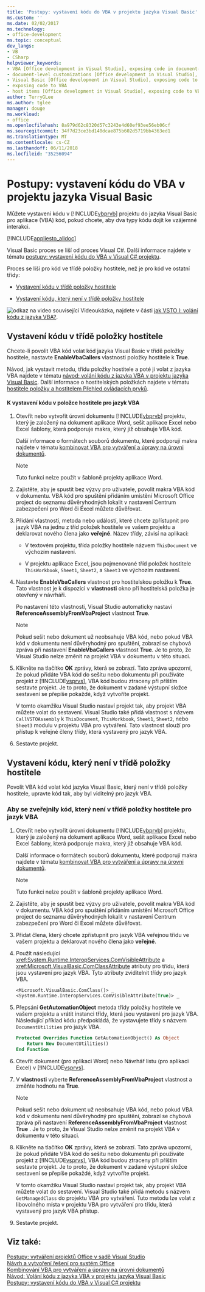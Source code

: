 ```yaml
---
title: 'Postupy: vystavení kódu do VBA v projektu jazyka Visual Basic'
ms.custom: ''
ms.date: 02/02/2017
ms.technology:
- office-development
ms.topic: conceptual
dev_langs:
- VB
- CSharp
helpviewer_keywords:
- VBA [Office development in Visual Studio], exposing code in document-level customizations
- document-level customizations [Office development in Visual Studio], exposing code
- Visual Basic [Office development in Visual Studio], exposing code to VBA
- exposing code to VBA
- host items [Office development in Visual Studio], exposing code to VBA
author: TerryGLee
ms.author: tglee
manager: douge
ms.workload:
- office
ms.openlocfilehash: 8a979d62c8320d57c3243e4d60ef93ee56eb06cf
ms.sourcegitcommit: 34f7d23ce3bd140dcae875b602d5719bb4363ed1
ms.translationtype: MT
ms.contentlocale: cs-CZ
ms.lasthandoff: 06/11/2018
ms.locfileid: "35256094"
---
```

# <a name="how-to-expose-code-to-vba-in-a-visual-basic-project"></a>Postupy: vystavení kódu do VBA v projektu jazyka Visual Basic
  Můžete vystavení kódu v [!INCLUDE[vbprvb](../sharepoint/includes/vbprvb-md.md)] projektu do jazyka Visual Basic pro aplikace (VBA) kód, pokud chcete, aby dva typy kódu dojít ke vzájemné interakci.  
  
 [!INCLUDE[appliesto_alldoc](../vsto/includes/appliesto-alldoc-md.md)]  
  
 Visual Basic proces se liší od proces Visual C#. Další informace najdete v tématu [postupy: vystavení kódu do VBA v Visual C&#35; projektu](../vsto/how-to-expose-code-to-vba-in-a-visual-csharp-project.md).  
  
 Proces se liší pro kód ve třídě položky hostitele, než je pro kód ve ostatní třídy:  
  
-   [Vystavení kódu v třídě položky hostitele](#HostItemCode)  
  
-   [Vystavení kódu, který není v třídě položky hostitele](#NonHostItem)  
  
 ![odkaz na video](../vsto/media/playvideo.gif "odkaz na video") související Videoukázka, najdete v části [jak VSTO I: volání kódu z jazyka VBA?](http://go.microsoft.com/fwlink/?LinkId=136757).  
  
##  <a name="HostItemCode"></a> Vystavení kódu v třídě položky hostitele  
 Chcete-li povolit VBA kód volat kód jazyka Visual Basic v třídě položky hostitele, nastavte **EnableVbaCallers** vlastnosti položky hostitele k **True**.  
  
 Návod, jak vystavit metodu, třídu položky hostitele a poté ji volat z jazyka VBA najdete v tématu [návod: volání kódu z jazyka VBA v projektu jazyka Visual Basic](../vsto/walkthrough-calling-code-from-vba-in-a-visual-basic-project.md). Další informace o hostitelských položkách najdete v tématu [hostitele položky a hostitelem Přehled ovládacích prvků](../vsto/host-items-and-host-controls-overview.md).  
  
#### <a name="to-expose-code-in-a-host-item-to-vba"></a>K vystavení kódu v položce hostitele pro jazyk VBA  
  
1.  Otevřít nebo vytvořit úrovni dokumentu [!INCLUDE[vbprvb](../sharepoint/includes/vbprvb-md.md)] projektu, který je založený na dokument aplikace Word, sešit aplikace Excel nebo Excel šablony, která podporuje makra, který již obsahuje VBA kód.  
  
     Další informace o formátech souborů dokumentu, které podporují makra najdete v tématu [kombinovat VBA pro vytváření a úpravy na úrovni dokumentů](../vsto/combining-vba-and-document-level-customizations.md).  
  
    > [!NOTE]  
    >  Tuto funkci nelze použít v šabloně projekty aplikace Word.  
  
2.  Zajistěte, aby je spustit bez výzvy pro uživatele, povolit makra VBA kód v dokumentu. VBA kód pro spuštění přidáním umístění Microsoft Office project do seznamu důvěryhodných lokalit v nastavení Centrum zabezpečení pro Word či Excel můžete důvěřovat.  
  
3.  Přidání vlastností, metoda nebo událostí, které chcete zpřístupnit pro jazyk VBA na jednu z tříd položek hostitele ve vašem projektu a deklarovat nového člena jako **veřejné**. Název třídy, závisí na aplikaci:  
  
    -   V textovém projektu, třída položky hostitele názvem `ThisDocument` ve výchozím nastavení.  
  
    -   V projektu aplikace Excel, jsou pojmenované tříd položek hostitele `ThisWorkbook`, `Sheet1`, `Sheet2`, a `Sheet3` ve výchozím nastavení.  
  
4.  Nastavte **EnableVbaCallers** vlastnost pro hostitelskou položku k **True**. Tato vlastnost je k dispozici v **vlastnosti** okno při hostitelská položka je otevřený v návrháři.  
  
     Po nastavení této vlastnosti, Visual Studio automaticky nastaví **ReferenceAssemblyFromVbaProject** vlastnost **True**.  
  
    > [!NOTE]  
    >  Pokud sešit nebo dokument už neobsahuje VBA kód, nebo pokud VBA kód v dokumentu není důvěryhodný pro spuštění, zobrazí se chybová zpráva při nastavení **EnableVbaCallers** vlastnost **True**. Je to proto, že Visual Studio nelze změnit na projekt VBA v dokumentu v této situaci.  
  
5.  Klikněte na tlačítko **OK** zprávy, která se zobrazí. Tato zpráva upozorní, že pokud přidáte VBA kód do sešitu nebo dokumentu při používáte projekt z [!INCLUDE[vsprvs](../sharepoint/includes/vsprvs-md.md)], VBA kód budou ztraceny při příštím sestavte projekt. Je to proto, že dokument v zadané výstupní složce sestavení se přepíše pokaždé, když vytvoříte projekt.  
  
     V tomto okamžiku Visual Studio nastaví projekt tak, aby projekt VBA můžete volat do sestavení. Visual Studio také přidá vlastnost s názvem `CallVSTOAssembly` k `ThisDocument`, `ThisWorkbook`, `Sheet1`, `Sheet2`, nebo `Sheet3` modulu v projektu VBA pro vytváření. Tato vlastnost slouží pro přístup k veřejné členy třídy, která vystavený pro jazyk VBA.  
  
6.  Sestavte projekt.  
  
##  <a name="NonHostItem"></a> Vystavení kódu, který není v třídě položky hostitele  
 Povolit VBA kód volat kód jazyka Visual Basic, který není v třídě položky hostitele, upravte kód tak, aby byl viditelný pro jazyk VBA.  
  
### <a name="to-expose-code-that-is-not-in-a-host-item-class-to-vba"></a>Aby se zveřejnily kód, který není v třídě položky hostitele pro jazyk VBA  
  
1.  Otevřít nebo vytvořit úrovni dokumentu [!INCLUDE[vbprvb](../sharepoint/includes/vbprvb-md.md)] projektu, který je založený na dokument aplikace Word, sešit aplikace Excel nebo Excel šablony, která podporuje makra, který již obsahuje VBA kód.  
  
     Další informace o formátech souborů dokumentu, které podporují makra najdete v tématu [kombinovat VBA pro vytváření a úpravy na úrovni dokumentů](../vsto/combining-vba-and-document-level-customizations.md).  
  
    > [!NOTE]  
    >  Tuto funkci nelze použít v šabloně projekty aplikace Word.  
  
2.  Zajistěte, aby je spustit bez výzvy pro uživatele, povolit makra VBA kód v dokumentu. VBA kód pro spuštění přidáním umístění Microsoft Office project do seznamu důvěryhodných lokalit v nastavení Centrum zabezpečení pro Word či Excel můžete důvěřovat.  
  
3.  Přidat člena, který chcete zpřístupnit pro jazyk VBA veřejnou třídu ve vašem projektu a deklarovat nového člena jako **veřejné**.  
  
4.  Použít následující <xref:System.Runtime.InteropServices.ComVisibleAttribute> a <xref:Microsoft.VisualBasic.ComClassAttribute> atributy pro třídu, která jsou vystavení pro jazyk VBA. Tyto atributy zviditelnit třídy pro jazyk VBA.  
  
    ```vb  
    <Microsoft.VisualBasic.ComClass()> _  
    <System.Runtime.InteropServices.ComVisibleAttribute(True)> _  
    ```  
  
5.  Přepsání **GetAutomationObject** metoda třídy položky hostitele ve vašem projektu a vrátit instanci třídy, která jsou vystavení pro jazyk VBA. Následující příklad kódu předpokládá, že vystavujete třídy s názvem `DocumentUtilities` pro jazyk VBA.  
  
    ```vb  
    Protected Overrides Function GetAutomationObject() As Object  
        Return New DocumentUtilities()  
    End Function  
    ```  
  
6.  Otevřít dokument (pro aplikaci Word) nebo Návrhář listu (pro aplikaci Excel) v [!INCLUDE[vsprvs](../sharepoint/includes/vsprvs-md.md)].  
  
7.  V **vlastnosti** vyberte **ReferenceAssemblyFromVbaProject** vlastnost a změňte hodnotu na **True**.  
  
    > [!NOTE]  
    >  Pokud sešit nebo dokument už neobsahuje VBA kód, nebo pokud VBA kód v dokumentu není důvěryhodný pro spuštění, zobrazí se chybová zpráva při nastavení **ReferenceAssemblyFromVbaProject** vlastnost **True** . Je to proto, že Visual Studio nelze změnit na projekt VBA v dokumentu v této situaci.  
  
8.  Klikněte na tlačítko **OK** zprávy, která se zobrazí. Tato zpráva upozorní, že pokud přidáte VBA kód do sešitu nebo dokumentu při používáte projekt z [!INCLUDE[vsprvs](../sharepoint/includes/vsprvs-md.md)], VBA kód budou ztraceny při příštím sestavte projekt. Je to proto, že dokument v zadané výstupní složce sestavení se přepíše pokaždé, když vytvoříte projekt.  
  
     V tomto okamžiku Visual Studio nastaví projekt tak, aby projekt VBA můžete volat do sestavení. Visual Studio také přidá metodu s názvem `GetManagedClass` do projektu VBA pro vytváření. Tuto metodu lze volat z libovolného místa v projektu VBA pro vytváření pro třídu, která vystavený pro jazyk VBA přístup.  
  
9. Sestavte projekt.  
  
## <a name="see-also"></a>Viz také:  
 [Postupy: vytváření projektů Office v sadě Visual Studio](../vsto/how-to-create-office-projects-in-visual-studio.md)   
 [Návrh a vytvoření řešení pro systém Office](../vsto/designing-and-creating-office-solutions.md)   
 [Kombinování VBA pro vytváření a úpravy na úrovni dokumentů](../vsto/combining-vba-and-document-level-customizations.md)   
 [Návod: Volání kódu z jazyka VBA v projektu jazyka Visual Basic](../vsto/walkthrough-calling-code-from-vba-in-a-visual-basic-project.md)   
 [Postupy: vystavení kódu do VBA v Visual C&#35; projektu](../vsto/how-to-expose-code-to-vba-in-a-visual-csharp-project.md)  
  
  